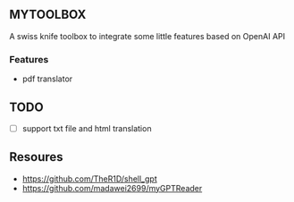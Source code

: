 ## MYTOOLBOX

A swiss knife toolbox to integrate some little features based on OpenAI API

### Features

- pdf translator


## TODO

- [ ] support txt file and html translation

## Resoures

- https://github.com/TheR1D/shell_gpt
- https://github.com/madawei2699/myGPTReader
